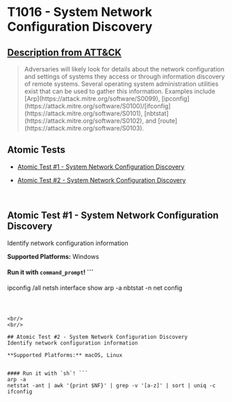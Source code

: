# T1016 - System Network Configuration Discovery
## [Description from ATT&CK](https://attack.mitre.org/wiki/Technique/T1016)
<blockquote>Adversaries will likely look for details about the network configuration and settings of systems they access or through information discovery of remote systems. Several operating system administration utilities exist that can be used to gather this information. Examples include [Arp](https://attack.mitre.org/software/S0099), [ipconfig](https://attack.mitre.org/software/S0100)/[ifconfig](https://attack.mitre.org/software/S0101), [nbtstat](https://attack.mitre.org/software/S0102), and [route](https://attack.mitre.org/software/S0103).</blockquote>

## Atomic Tests

- [Atomic Test #1 - System Network Configuration Discovery](#atomic-test-1---system-network-configuration-discovery)

- [Atomic Test #2 - System Network Configuration Discovery](#atomic-test-2---system-network-configuration-discovery)


<br/>

## Atomic Test #1 - System Network Configuration Discovery
Identify network configuration information

**Supported Platforms:** Windows


#### Run it with `command_prompt`! ```
ipconfig /all
netsh interface show
arp -a
nbtstat -n
net config
```



<br/>
<br/>

## Atomic Test #2 - System Network Configuration Discovery
Identify network configuration information

**Supported Platforms:** macOS, Linux


#### Run it with `sh`! ```
arp -a
netstat -ant | awk '{print $NF}' | grep -v '[a-z]' | sort | uniq -c
ifconfig
```



<br/>
